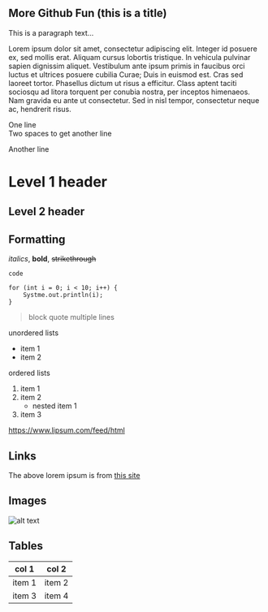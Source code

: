 More Github Fun (this is a title)
-
This is a paragraph text...

Lorem ipsum dolor sit amet, consectetur adipiscing elit. Integer id posuere ex, sed mollis erat. Aliquam cursus lobortis tristique. In vehicula pulvinar sapien dignissim aliquet. Vestibulum ante ipsum primis in faucibus orci luctus et ultrices posuere cubilia Curae; Duis in euismod est. Cras sed laoreet tortor. Phasellus dictum ut risus a efficitur. Class aptent taciti sociosqu ad litora torquent per conubia nostra, per inceptos himenaeos. Nam gravida eu ante ut consectetur. Sed in nisl tempor, consectetur neque ac, hendrerit risus.

One line  
Two spaces to get another line

Another line

# Level 1 header
## Level 2 header

## Formatting

*italics*, **bold**, ~~strikethrough~~

`code`

```
for (int i = 0; i < 10; i++) {
    Systme.out.println(i);
}
``` 

>block quote
>multiple lines

unordered lists
* item 1
* item 2

ordered lists
1. item 1
1. item 2
    * nested item 1
1. item 3

https://www.lipsum.com/feed/html

## Links
The above lorem ipsum is from [this site](https://www.lipsum.com/feed/html)

## Images
![alt text](https://foliovision.com/images/2017/03/i-love-markdown.png)

## Tables
|col 1|col 2|
|----|----|
|item 1|item 2|
|item 3|item 4|
